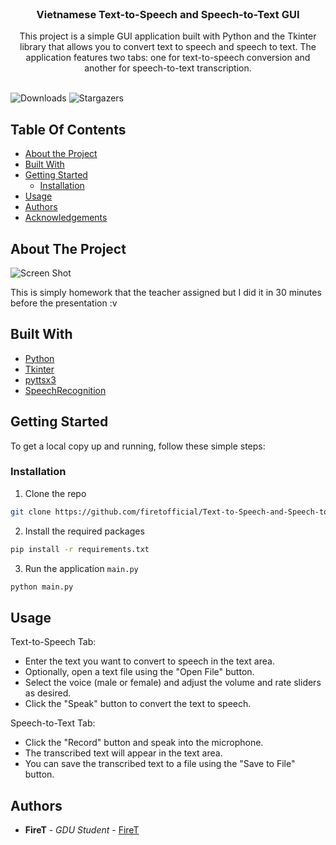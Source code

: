 <br/>
<p align="center">
  <h3 align="center">Vietnamese Text-to-Speech and Speech-to-Text GUI</h3>

  <p align="center">
    This project is a simple GUI application built with Python and the Tkinter library that allows you to convert text to speech and speech to text. The application features two tabs: one for text-to-speech conversion and another for speech-to-text transcription.
    <br/>
    <br/>
  </p>
</p>

![Downloads](https://img.shields.io/github/downloads/firetofficial/ReadME-Generator/total) ![Stargazers](https://img.shields.io/github/stars/firetofficial/ReadME-Generator?style=social) 

## Table Of Contents

* [About the Project](#about-the-project)
* [Built With](#built-with)
* [Getting Started](#getting-started)
  * [Installation](#installation)
* [Usage](#usage)
* [Authors](#authors)
* [Acknowledgements](#acknowledgements)

## About The Project

![Screen Shot](https://i.imgur.com/RuolkEO.png)

This is simply homework that the teacher assigned but I did it in 30 minutes before the presentation :v

## Built With

- [Python](https://www.python.org/)
- [Tkinter](https://docs.python.org/3/library/tkinter.html)
- [pyttsx3](https://pypi.org/project/pyttsx3/)
- [SpeechRecognition](https://pypi.org/project/SpeechRecognition/)

## Getting Started

To get a local copy up and running, follow these simple steps:


### Installation

1. Clone the repo

```sh
git clone https://github.com/firetofficial/Text-to-Speech-and-Speech-to-Text-Vietnamese-GUI.git
```

2. Install the required packages

```sh
pip install -r requirements.txt
```

3. Run the application `main.py`

```sh
python main.py
```

## Usage

Text-to-Speech Tab:
 - Enter the text you want to convert to speech in the text area.
- Optionally, open a text file using the "Open File" button.
- Select the voice (male or female) and adjust the volume and rate sliders as desired.
- Click the "Speak" button to convert the text to speech.

Speech-to-Text Tab:
- Click the "Record" button and speak into the microphone.
- The transcribed text will appear in the text area.
- You can save the transcribed text to a file using the "Save to File" button.


## Authors

* **FireT** - *GDU Student* - [FireT](https://github.com/firetofficial) 

